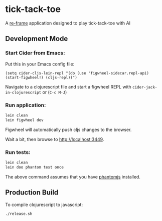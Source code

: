 # tick-tack-toe

A [re-frame](https://github.com/Day8/re-frame) application designed to play tick-tack-toe with AI

## Development Mode

### Start Cider from Emacs:

Put this in your Emacs config file:

```
(setq cider-cljs-lein-repl "(do (use 'figwheel-sidecar.repl-api) (start-figwheel!) (cljs-repl))")
```

Navigate to a clojurescript file and start a figwheel REPL with `cider-jack-in-clojurescript` or (`C-c M-J`)

### Run application:

```bash
lein clean
lein figwheel dev
```

Figwheel will automatically push cljs changes to the browser.

Wait a bit, then browse to [http://localhost:3449](http://localhost:3449).

### Run tests:

```bash
lein clean
lein doo phantom test once
```

The above command assumes that you have [phantomjs](https://www.npmjs.com/package/phantomjs) installed. 

## Production Build


To compile clojurescript to javascript:

```bash
./release.sh
```
